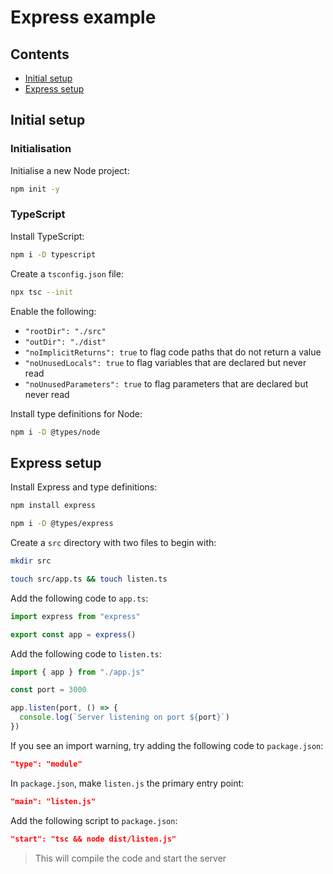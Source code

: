 # Express example

## Contents

- [Initial setup](#initial-setup)
- [Express setup](#express-setup)

## Initial setup

### Initialisation

Initialise a new Node project:
```zsh
npm init -y
```

### TypeScript

Install TypeScript:
```zsh
npm i -D typescript
```

Create a `tsconfig.json` file:
```zsh
npx tsc --init
```

Enable the following:
- `"rootDir": "./src"`
- `"outDir": "./dist"` 
- `"noImplicitReturns": true` to flag code paths that do not return a value
- `"noUnusedLocals": true` to flag variables that are declared but never read
- `"noUnusedParameters": true` to flag parameters that are declared but never read

Install type definitions for Node:
```zsh
npm i -D @types/node
```

## Express setup

Install Express and type definitions:
```zsh
npm install express
```
```zsh
npm i -D @types/express
```

Create a `src` directory with two files to begin with:
```zsh
mkdir src
```
```zsh
touch src/app.ts && touch listen.ts
```

Add the following code to `app.ts`:
```js
import express from "express"

export const app = express()
```

Add the following code to `listen.ts`:
```js
import { app } from "./app.js"

const port = 3000

app.listen(port, () => {
  console.log(`Server listening on port ${port}`)
})
```

If you see an import warning, try adding the following code to `package.json`:
```json
"type": "module"
```

In `package.json`, make `listen.js` the primary entry point:
```json
"main": "listen.js"
```

Add the following script to `package.json`:
```json
"start": "tsc && node dist/listen.js"
```
> This will compile the code and start the server
